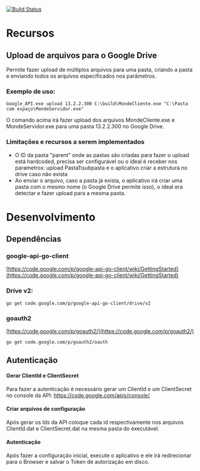 [![Build Status](https://travis-ci.org/cadena-monde/google-api.png?branch=master)](https://travis-ci.org/cadena-monde/google-api)

# Recursos

## Upload de arquivos para o Google Drive

Permite fazer upload de múltiplos arquivos para uma pasta, criando a pasta e enviando todos os arquivos especificados nos parâmetros.

### Exemplo de uso:

    Google_API.exe upload 13.2.2.300 C:\build\MondeCliente.exe "C:\Pasta com espaço\MondeServidor.exe"

O comando acima irá fazer upload dos arquivos MondeCliente.exe e MondeServidor.exe para uma pasta 13.2.2.300 no Google Drive.

### Limitações e recursos a serem implementados

- O ID da pasta "parent" onde as pastas são criadas para fazer o upload está hardcoded, precisa ser configurável ou o ideal é receber nos parametros: upload Pasta1\subpasta e o aplicativo criar a estrutura no drive caso não exista
- Ao enviar o arquivo, caso a pasta já exista, o aplicativo irá criar uma pasta com o mesmo nome (o Google Drive permite isso), o ideal era detectar e fazer upload para a mesma pasta.

# Desenvolvimento

## Dependências

### google-api-go-client

[https://code.google.com/p/google-api-go-client/wiki/GettingStarted](https://code.google.com/p/google-api-go-client/wiki/GettingStarted)

### Drive v2:

    go get code.google.com/p/google-api-go-client/drive/v2

### goauth2

[https://code.google.com/p/goauth2/](https://code.google.com/p/goauth2/)

    go get code.google.com/p/goauth2/oauth

## Autenticação

#### Gerar ClientId e ClientSecret

Para fazer a autenticação é necessário gerar um ClientId e um ClientSecret no console da API: [https://code.google.com/apis/console/ ](https://code.google.com/apis/console/)

#### Criar arquivos de configuração

Após gerar os Ids da API coloque cada id respectivamente nos arquivos ClientId.dat e ClientSecret.dat na mesma pasta do executável.

#### Autenticação

Após fazer a configuração inicial, execute o aplicativo e ele irá redirecionar para o Browser e salvar o Token de autorização em disco.


